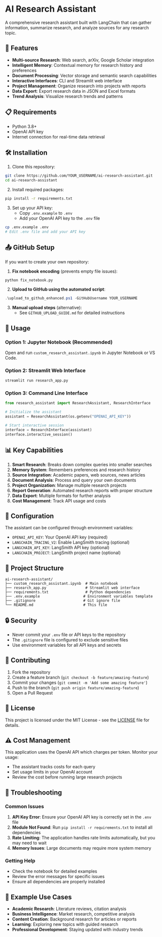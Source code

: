 # AI Research Assistant

A comprehensive research assistant built with LangChain that can gather information, summarize research, and analyze sources for any research topic.

## 🚀 Features

- **Multi-source Research**: Web search, arXiv, Google Scholar integration
- **Intelligent Memory**: Contextual memory for research history and preferences
- **Document Processing**: Vector storage and semantic search capabilities
- **Interactive Interfaces**: CLI and Streamlit web interface
- **Project Management**: Organize research into projects with reports
- **Data Export**: Export research data in JSON and Excel formats
- **Trend Analysis**: Visualize research trends and patterns

## 📋 Requirements

- Python 3.8+
- OpenAI API key
- Internet connection for real-time data retrieval

## 🛠️ Installation

1. Clone this repository:
```bash
git clone https://github.com/YOUR_USERNAME/ai-research-assistant.git
cd ai-research-assistant
```

2. Install required packages:
```bash
pip install -r requirements.txt
```

3. Set up your API key:
   - Copy `.env.example` to `.env`
   - Add your OpenAI API key to the `.env` file
```bash
cp .env.example .env
# Edit .env file and add your API key
```

## 📤 GitHub Setup

If you want to create your own repository:

1. **Fix notebook encoding** (prevents empty file issues):
```bash
python fix_notebook.py
```

2. **Upload to GitHub using the automated script**:
```powershell
.\upload_to_github_enhanced.ps1 -GitHubUsername YOUR_USERNAME
```

3. **Manual upload steps** (alternative):
   - See `GITHUB_UPLOAD_GUIDE.md` for detailed instructions

## 🚀 Usage

### Option 1: Jupyter Notebook (Recommended)
Open and run `custom_research_assistant.ipynb` in Jupyter Notebook or VS Code.

### Option 2: Streamlit Web Interface
```bash
streamlit run research_app.py
```

### Option 3: Command Line Interface
```python
from research_assistant import ResearchAssistant, ResearchInterface

# Initialize the assistant
assistant = ResearchAssistant(os.getenv("OPENAI_API_KEY"))

# Start interactive session
interface = ResearchInterface(assistant)
interface.interactive_session()
```

## 📊 Key Capabilities

1. **Smart Research**: Breaks down complex queries into smaller searches
2. **Memory System**: Remembers preferences and research history
3. **Source Integration**: Academic papers, web sources, news articles
4. **Document Analysis**: Process and query your own documents
5. **Project Organization**: Manage multiple research projects
6. **Report Generation**: Automated research reports with proper structure
7. **Data Export**: Multiple formats for further analysis
8. **Cost Management**: Track API usage and costs

## 🔧 Configuration

The assistant can be configured through environment variables:

- `OPENAI_API_KEY`: Your OpenAI API key (required)
- `LANGCHAIN_TRACING_V2`: Enable LangSmith tracing (optional)
- `LANGCHAIN_API_KEY`: LangSmith API key (optional)
- `LANGCHAIN_PROJECT`: LangSmith project name (optional)

## 📁 Project Structure

```
ai-research-assistant/
├── custom_research_assistant.ipynb  # Main notebook
├── research_app.py                  # Streamlit web interface
├── requirements.txt                 # Python dependencies
├── .env.example                    # Environment variables template
├── .gitignore                      # Git ignore file
└── README.md                       # This file
```

## 🔒 Security

- Never commit your `.env` file or API keys to the repository
- The `.gitignore` file is configured to exclude sensitive files
- Use environment variables for all API keys and secrets

## 🤝 Contributing

1. Fork the repository
2. Create a feature branch (`git checkout -b feature/amazing-feature`)
3. Commit your changes (`git commit -m 'Add some amazing feature'`)
4. Push to the branch (`git push origin feature/amazing-feature`)
5. Open a Pull Request

## 📄 License

This project is licensed under the MIT License - see the [LICENSE](LICENSE) file for details.

## ⚠️ Cost Management

This application uses the OpenAI API which charges per token. Monitor your usage:
- The assistant tracks costs for each query
- Set usage limits in your OpenAI account
- Review the cost before running large research projects

## 🔧 Troubleshooting

### Common Issues

1. **API Key Error**: Ensure your OpenAI API key is correctly set in the `.env` file
2. **Module Not Found**: Run `pip install -r requirements.txt` to install all dependencies
3. **Rate Limiting**: The application handles rate limits automatically, but you may need to wait
4. **Memory Issues**: Large documents may require more system memory

### Getting Help

- Check the notebook for detailed examples
- Review the error messages for specific issues
- Ensure all dependencies are properly installed

## 🎯 Example Use Cases

- **Academic Research**: Literature reviews, citation analysis
- **Business Intelligence**: Market research, competitive analysis
- **Content Creation**: Background research for articles or reports
- **Learning**: Exploring new topics with guided research
- **Professional Development**: Staying updated with industry trends
